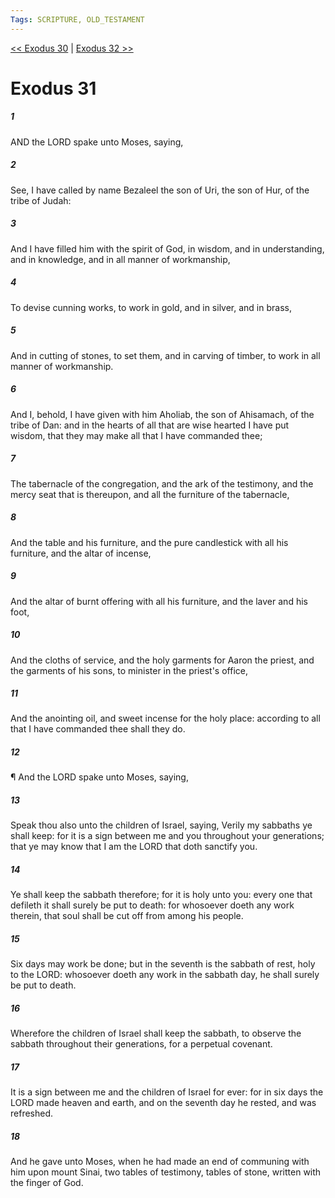 ```yaml
---
Tags: SCRIPTURE, OLD_TESTAMENT
---
```


[<< Exodus 30](OLD_TESTAMENT/02_Exodus/Exodus_30.md) | [Exodus 32 >>](OLD_TESTAMENT/02_Exodus/Exodus_32.md)

# Exodus 31

##### 1

AND the LORD spake unto Moses, saying,

##### 2

See, I have called by name Bezaleel the son of Uri, the son of Hur, of the tribe of Judah:

##### 3

And I have filled him with the spirit of God, in wisdom, and in understanding, and in knowledge, and in all manner of workmanship,

##### 4

To devise cunning works, to work in gold, and in silver, and in brass,

##### 5

And in cutting of stones, to set them, and in carving of timber, to work in all manner of workmanship.

##### 6

And I, behold, I have given with him Aholiab, the son of Ahisamach, of the tribe of Dan: and in the hearts of all that are wise hearted I have put wisdom, that they may make all that I have commanded thee;

##### 7

The tabernacle of the congregation, and the ark of the testimony, and the mercy seat that is thereupon, and all the furniture of the tabernacle,

##### 8

And the table and his furniture, and the pure candlestick with all his furniture, and the altar of incense,

##### 9

And the altar of burnt offering with all his furniture, and the laver and his foot,

##### 10

And the cloths of service, and the holy garments for Aaron the priest, and the garments of his sons, to minister in the priest's office,

##### 11

And the anointing oil, and sweet incense for the holy place: according to all that I have commanded thee shall they do.

##### 12

¶ And the LORD spake unto Moses, saying,

##### 13

Speak thou also unto the children of Israel, saying, Verily my sabbaths ye shall keep: for it is a sign between me and you throughout your generations; that ye may know that I am the LORD that doth sanctify you.

##### 14

Ye shall keep the sabbath therefore; for it is holy unto you: every one that defileth it shall surely be put to death: for whosoever doeth any work therein, that soul shall be cut off from among his people.

##### 15

Six days may work be done; but in the seventh is the sabbath of rest, holy to the LORD: whosoever doeth any work in the sabbath day, he shall surely be put to death.

##### 16

Wherefore the children of Israel shall keep the sabbath, to observe the sabbath throughout their generations, for a perpetual covenant.

##### 17

It is a sign between me and the children of Israel for ever: for in six days the LORD made heaven and earth, and on the seventh day he rested, and was refreshed.

##### 18

And he gave unto Moses, when he had made an end of communing with him upon mount Sinai, two tables of testimony, tables of stone, written with the finger of God.
